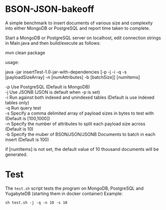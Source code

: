 # BSON-JSON-bakeoff
A simple benchmark to insert documents of various size and complexity into either MongoDB or PostgreSQL and report time taken to complete.

Start a MongoDB or PostgreSQL server on localhost, edit connection strings in Main.java and then build/execute as follows:

mvn clean package

usage:

java -jar insertTest-1.0-jar-with-dependencies [-p -j -i -q -s [payloadSizeArray] -n [numAttributes] -b [batchSize]] [numItems]

-p      Use PostgreSQL (Default is MongoDB)<br>
-j      Use JSONB (JSON is default when -p is set)<br>
-i      Run against both indexed and unindexed tables (Default is use indexed tables only)<br>
-q      Run query test<br>
-s      Specify a comma delimited array of payload sizes in bytes to test with (Default is [100,1000])<br>
-n      Specify the number of attributes to split each payload size across (Default is 10)<br>
-b      Specify the muber of BSON/JSON/JSONB Documents to batch in each insert (Default is 100)<br>

if [numItems] is not set, the default value of 10 thousand documents will be generated.

# Test

The `test.sh` script tests the program on MongoDB, PostgreSQL and YugabyteDB (starting them in docker container)
Example:
```
sh test.sh -j -q -n 10 -s 10
```


